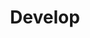 ---
layout: category
title: Develop
permalink: /develop/
page_path: "/develop"
pagination:
  enabled: true
  category: develop
  combine: and
  permalink: /:num/
  per_page: 4
  sort_field: 'title'
  sort_reverse: false
---